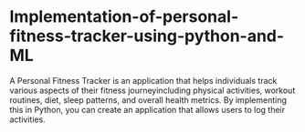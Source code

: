 # Implementation-of-personal-fitness-tracker-using-python-and-ML
A Personal Fitness Tracker is an application that helps individuals track various aspects of their fitness journeyincluding physical activities, workout routines, diet, sleep patterns, and overall health metrics. By implementing this in Python, you can create an application that allows users to log their activities.
